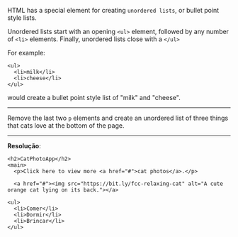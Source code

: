 HTML has a special element for creating `unordered lists`, or bullet point style lists.

Unordered lists start with an opening `<ul>` element, followed by any number of `<li>` elements. Finally, unordered lists close with a `</ul>`

For example:

```
<ul>
  <li>milk</li>
  <li>cheese</li>
</ul>
```

would create a bullet point style list of "milk" and "cheese".

---
Remove the last two `p` elements and create an unordered list of three things that cats love at the bottom of the page.

---
**Resolução**:
```
<h2>CatPhotoApp</h2>
<main>
  <p>Click here to view more <a href="#">cat photos</a>.</p>
  
  <a href="#"><img src="https://bit.ly/fcc-relaxing-cat" alt="A cute orange cat lying on its back."></a>
  
<ul>
  <li>Comer</li>
  <li>Dormir</li>
  <li>Brincar</li>
</ul>
```